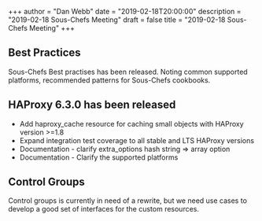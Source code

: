 +++
author = "Dan Webb"
date = "2019-02-18T20:00:00"
description = "2019-02-18 Sous-Chefs Meeting"
draft = false
title = "2019-02-18 Sous-Chefs Meeting"
+++

## Best Practices

Sous-Chefs Best practises has been released. Noting common supported platforms, recommended patterns for Sous-Chefs cookbooks.

## HAProxy 6.3.0 has been released

- Add haproxy_cache resource for caching small objects with HAProxy version >=1.8
- Expand integration test coverage to all stable and LTS HAProxy versions
- Documentation - clarify extra_options hash string => array option
- Documentation - Clarify the supported platforms

## Control Groups

Control groups is currently in need of a rewrite, but we need use cases to develop a good set of interfaces for the custom resources.
